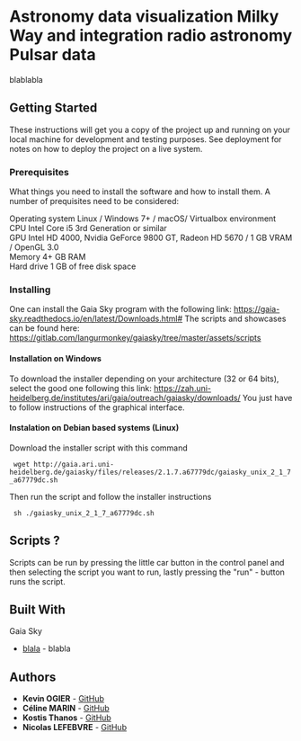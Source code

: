 # Astronomy data visualization Milky Way and integration radio astronomy Pulsar data

blablabla 

## Getting Started

These instructions will get you a copy of the project up and running on your local machine for development and testing purposes. See deployment for notes on how to deploy the project on a live system.

### Prerequisites
What things you need to install the software and how to install them.
A number of prequisites need to be considered:

Operating system Linux / Windows 7+ / macOS/ Virtualbox environment  
CPU Intel Core i5 3rd Generation or similar  
GPU Intel HD 4000, Nvidia GeForce 9800 GT, Radeon HD 5670 / 1 GB VRAM / OpenGL 3.0  
Memory 4+ GB RAM  
Hard drive 1 GB of free disk space  

### Installing

One can install the Gaia Sky program with the following link: https://gaia-sky.readthedocs.io/en/latest/Downloads.html#
The scripts and showcases can be found here: https://gitlab.com/langurmonkey/gaiasky/tree/master/assets/scripts

#### Installation on Windows
To download the installer depending on your architecture (32 or 64 bits), select the good one following this link: https://zah.uni-heidelberg.de/institutes/ari/gaia/outreach/gaiasky/downloads/ 
You just have to follow instructions of the graphical interface.

#### Instalation on Debian based systems (Linux)
Download the installer script with this command

` wget http://gaia.ari.uni-heidelberg.de/gaiasky/files/releases/2.1.7.a67779dc/gaiasky_unix_2_1_7_a67779dc.sh`

Then run the script and follow the installer instructions

` sh ./gaiasky_unix_2_1_7_a67779dc.sh`

## Scripts ?

Scripts can be run by pressing the little car button in the control panel and then selecting the script you want to run,
lastly pressing the "run" - button runs the script.

## Built With

Gaia Sky
* [blala](link) - blabla

## Authors

* **Kevin OGIER** - [GitHub](https://github.com/KevinOGIER)
* **Céline MARIN** - [GitHub](https://github.com/GeekyGodess)
* **Kostis Thanos** - [GitHub](https://github.com/kostis95)
* **Nicolas LEFEBVRE** - [GitHub](https://github.com/kyuno053) 
